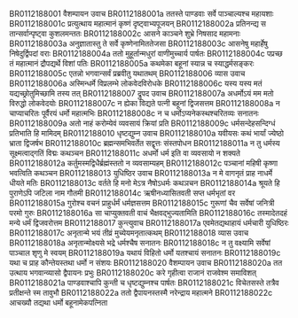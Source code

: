 BR0112188001  	वैशम्पायन उवाच
BR0112188001a	ततस्ते पाण्डवाः सर्वे पाञ्चाल्यश्च महायशाः
BR0112188001c	प्रत्युत्थाय महात्मानं कृष्णं दृष्ट्वाभ्यपूजयन्
BR0112188002a	प्रतिनन्द्य स तान्सर्वान्पृष्ट्वा कुशलमन्ततः
BR0112188002c	आसने काञ्चने शुभ्रे निषसाद महामनाः
BR0112188003a	अनुज्ञातास्तु ते सर्वे कृष्णेनामिततेजसा
BR0112188003c	आसनेषु महार्हेषु निषेदुर्द्विपदां वराः
BR0112188004a	ततो मुहूर्तान्मधुरां वाणीमुच्चार्य पार्षतः
BR0112188004c	पप्रच्छ तं महात्मानं द्रौपद्यर्थे विशां पतिः
BR0112188005a	कथमेका बहूनां स्यान्न च स्याद्धर्मसङ्करः
BR0112188005c	एतन्नो भगवान्सर्वं प्रब्रवीतु यथातथम्
BR0112188006 	व्यास उवाच
BR0112188006a	अस्मिन्धर्मे विप्रलम्भे लोकवेदविरोधके
BR0112188006c	यस्य यस्य मतं यद्यच्छ्रोतुमिच्छामि तस्य तत्
BR0112188007  	द्रुपद उवाच
BR0112188007a	अधर्मोऽयं मम मतो विरुद्धो लोकवेदयोः
BR0112188007c	न ह्येका विद्यते पत्नी बहूनां द्विजसत्तम
BR0112188008a	न चाप्याचरितः पूर्वैरयं धर्मो महात्मभिः
BR0112188008c	न च धर्मोऽप्यनेकस्थश्चरितव्यः सनातनः
BR0112188009a	अतो नाहं करोम्येवं व्यवसायं क्रियां प्रति
BR0112188009c	धर्मसन्देहसन्दिग्धं प्रतिभाति हि मामिदम्
BR0112188010  	धृष्टद्युम्न उवाच
BR0112188010a	यवीयसः कथं भार्यां ज्येष्ठो भ्राता द्विजर्षभ
BR0112188010c	ब्रह्मन्समभिवर्तेत सद्वृत्तः संस्तपोधन
BR0112188011a	न तु धर्मस्य सूक्ष्मत्वाद्गतिं विद्मः कथञ्चन
BR0112188011c	अधर्मो धर्म इति वा व्यवसायो न शक्यते
BR0112188012a	कर्तुमस्मद्विधैर्ब्रह्मंस्ततो न व्यवसाम्यहम्
BR0112188012c	पञ्चानां महिषी कृष्णा भवत्विति कथञ्चन
BR0112188013  	युधिष्ठिर उवाच
BR0112188013a	न मे वागनृतं प्राह नाधर्मे धीयते मतिः
BR0112188013c	वर्तते हि मनो मेऽत्र नैषोऽधर्मः कथञचन
BR0112188014a	श्रूयते हि पुराणेऽपि जटिला नाम गौतमी
BR0112188014c	ऋषीनध्यासितवती सप्त धर्मभृतां वर
BR0112188015a	गुरोश्च वचनं प्राहुर्धर्मं धर्मज्ञसत्तम
BR0112188015c	गुरूणां चैव सर्वेषां जनित्री परमो गुरुः
BR0112188016a	सा चाप्युक्तवती वाचं भैक्षवद्भुज्यतामिति
BR0112188016c	तस्मादेतदहं मन्ये धर्मं द्विजवरोत्तम
BR0112188017  	कुन्त्युवाच
BR0112188017a	एवमेतद्यथाहायं धर्मचारी युधिष्ठिरः
BR0112188017c	अनृतान्मे भयं तीव्रं मुच्येयमनृतात्कथम्
BR0112188018  	व्यास उवाच
BR0112188018a	अनृतान्मोक्ष्यसे भद्रे धर्मश्चैष सनातनः
BR0112188018c	न तु वक्ष्यामि सर्वेषां पाञ्चाल शृणु मे स्वयम्
BR0112188019a	यथायं विहितो धर्मो यतश्चायं सनातनः
BR0112188019c	यथा च प्राह कौन्तेयस्तथा धर्मो न संशयः
BR0112188020  	वैशम्पायन उवाच
BR0112188020a	तत उत्थाय भगवान्व्यासो द्वैपायनः प्रभुः
BR0112188020c	करे गृहीत्वा राजानं राजवेश्म समाविशत्
BR0112188021a	पाण्डवाश्चापि कुन्ती च धृष्टद्युम्नश्च पार्षतः
BR0112188021c	विचेतसस्ते तत्रैव प्रतीक्षन्ते स्म तावुभौ
BR0112188022a	ततो द्वैपायनस्तस्मै नरेन्द्राय महात्मने
BR0112188022c	आचख्यौ तद्यथा धर्मो बहूनामेकपत्निता
